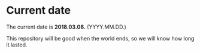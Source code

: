 # Current date

The current date is **2018.03.08.** (YYYY.MM.DD.)

This repository will be good when the world ends, so we will know how long it lasted.
